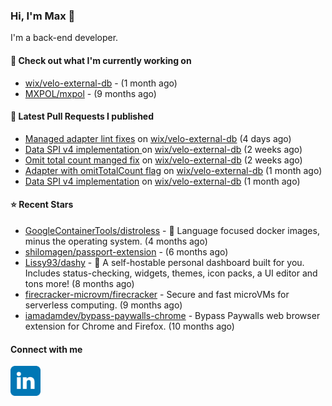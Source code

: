 ### Hi, I'm Max 👋

I'm a back-end developer.

#### 👷 Check out what I'm currently working on

- [wix/velo-external-db](https://github.com/wix/velo-external-db) -  (1 month ago)
- [MXPOL/mxpol](https://github.com/MXPOL/mxpol) -  (9 months ago)

#### 🔨 Latest Pull Requests I published

- [Managed adapter lint fixes](https://github.com/wix/velo-external-db/pull/462) on [wix/velo-external-db](https://github.com/wix/velo-external-db) (4 days ago)
- [Data SPI v4 implementation ](https://github.com/wix/velo-external-db/pull/459) on [wix/velo-external-db](https://github.com/wix/velo-external-db) (2 weeks ago)
- [Omit total count manged fix](https://github.com/wix/velo-external-db/pull/458) on [wix/velo-external-db](https://github.com/wix/velo-external-db) (2 weeks ago)
- [Adapter with omitTotalCount flag](https://github.com/wix/velo-external-db/pull/453) on [wix/velo-external-db](https://github.com/wix/velo-external-db) (1 month ago)
- [Data SPI v4 implementation](https://github.com/wix/velo-external-db/pull/452) on [wix/velo-external-db](https://github.com/wix/velo-external-db) (1 month ago)

#### ⭐ Recent Stars

- [GoogleContainerTools/distroless](https://github.com/GoogleContainerTools/distroless) - 🥑  Language focused docker images, minus the operating system.   (4 months ago)
- [shilomagen/passport-extension](https://github.com/shilomagen/passport-extension) -  (6 months ago)
- [Lissy93/dashy](https://github.com/Lissy93/dashy) - 🚀 A self-hostable personal dashboard built for you. Includes status-checking, widgets, themes, icon packs, a UI editor and tons more! (8 months ago)
- [firecracker-microvm/firecracker](https://github.com/firecracker-microvm/firecracker) - Secure and fast microVMs for serverless computing. (9 months ago)
- [iamadamdev/bypass-paywalls-chrome](https://github.com/iamadamdev/bypass-paywalls-chrome) - Bypass Paywalls web browser extension for Chrome and Firefox. (10 months ago)

#### Connect with me

[<img align="left" alt="LinkedIn" width="48px"  src="icons/linkedin.svg" />][linkedin]

[linkedin]: https://www.linkedin.com/in/max-polski/
